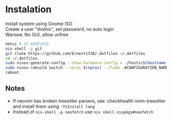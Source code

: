 # Instalation

Install system using Gnome ISO \
Create a user "dvdnix", set password, no auto login \
Warsaw, No GUI, allow unfree

```sh
nmtui # IF WIRELESS
nix-shell -p git
git clone https://github.com/Ernest1338/.dotfiles ~/.dotfiles
cd ~/.dotfiles
sudo nixos-generate-config --show-hardware-config > ./hosts/$(hostname)/hardware-configuration.nix
sudo nixos-rebuild switch --cores $(nproc) --flake .#CONFIGURATION_NAME || exit 1
reboot
```

## Notes
- If neovim has broken treesitter parsers, see :checkhealth nvim-treesitter and install them
  using `:TSInstall lang`
- Instead of `nix-shell -p neofetch` use `nix shell nixpkgs#neofetch`
